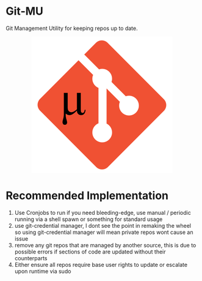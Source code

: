 # Git-MU
Git Management Utility for keeping repos up to date.

<p align=center>
  <img src="Git-MU_sm.png" alt="My Shitty Logo :)" >
</p>

# Recommended Implementation 
1. Use Cronjobs to run if you need bleeding-edge, use manual / periodic running via a shell spawn or something for standard usage 
2. use git-credential manager, I dont see the point in remaking the wheel so using git-credential manager will mean private repos wont cause an issue 
3. remove any git repos that are managed by another source, this is due to possible errors if sections of code are updated without their counterparts
4. Either ensure all repos require base user rights to update or escalate upon runtime via sudo
